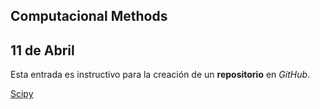 ## Computacional Methods
## 11 de Abril
Esta entrada es instructivo para la creación de un __repositorio__ en _GitHub_.

[Scipy](./Scipy/scipy.md)
